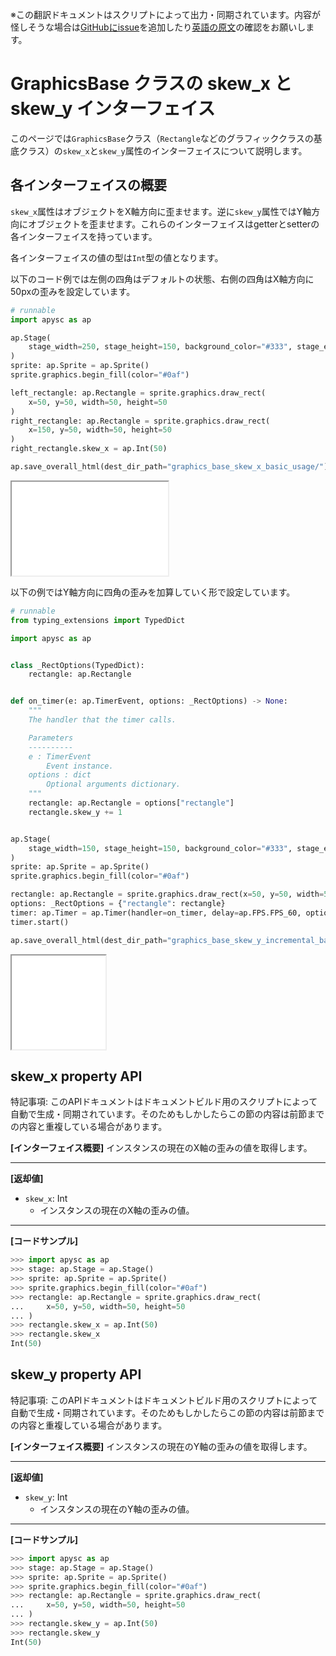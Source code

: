 <span class="inconspicuous-txt">※この翻訳ドキュメントはスクリプトによって出力・同期されています。内容が怪しそうな場合は<a href="https://github.com/simon-ritchie/apysc/issues" target="_blank">GitHubにissue</a>を追加したり[英語の原文](https://simon-ritchie.github.io/apysc/en/graphics_base_skew.html)の確認をお願いします。</span>

# GraphicsBase クラスの skew_x と skew_y インターフェイス

このページでは`GraphicsBase`クラス（`Rectangle`などのグラフィッククラスの基底クラス）の`skew_x`と`skew_y`属性のインターフェイスについて説明します。

## 各インターフェイスの概要

`skew_x`属性はオブジェクトをX軸方向に歪ませます。逆に`skew_y`属性ではY軸方向にオブジェクトを歪ませます。これらのインターフェイスはgetterとsetterの各インターフェイスを持っています。

各インターフェイスの値の型は`Int`型の値となります。

以下のコード例では左側の四角はデフォルトの状態、右側の四角はX軸方向に50pxの歪みを設定しています。

```py
# runnable
import apysc as ap

ap.Stage(
    stage_width=250, stage_height=150, background_color="#333", stage_elem_id="stage"
)
sprite: ap.Sprite = ap.Sprite()
sprite.graphics.begin_fill(color="#0af")

left_rectangle: ap.Rectangle = sprite.graphics.draw_rect(
    x=50, y=50, width=50, height=50
)
right_rectangle: ap.Rectangle = sprite.graphics.draw_rect(
    x=150, y=50, width=50, height=50
)
right_rectangle.skew_x = ap.Int(50)

ap.save_overall_html(dest_dir_path="graphics_base_skew_x_basic_usage/")
```

<iframe src="static/graphics_base_skew_x_basic_usage/index.html" width="250" height="150"></iframe>

以下の例ではY軸方向に四角の歪みを加算していく形で設定しています。

```py
# runnable
from typing_extensions import TypedDict

import apysc as ap


class _RectOptions(TypedDict):
    rectangle: ap.Rectangle


def on_timer(e: ap.TimerEvent, options: _RectOptions) -> None:
    """
    The handler that the timer calls.

    Parameters
    ----------
    e : TimerEvent
        Event instance.
    options : dict
        Optional arguments dictionary.
    """
    rectangle: ap.Rectangle = options["rectangle"]
    rectangle.skew_y += 1


ap.Stage(
    stage_width=150, stage_height=150, background_color="#333", stage_elem_id="stage"
)
sprite: ap.Sprite = ap.Sprite()
sprite.graphics.begin_fill(color="#0af")

rectangle: ap.Rectangle = sprite.graphics.draw_rect(x=50, y=50, width=50, height=50)
options: _RectOptions = {"rectangle": rectangle}
timer: ap.Timer = ap.Timer(handler=on_timer, delay=ap.FPS.FPS_60, options=options)
timer.start()

ap.save_overall_html(dest_dir_path="graphics_base_skew_y_incremental_basic_usage/")
```

<iframe src="static/graphics_base_skew_y_incremental_basic_usage/index.html" width="150" height="150"></iframe>

## skew_x property API

<span class="inconspicuous-txt">特記事項: このAPIドキュメントはドキュメントビルド用のスクリプトによって自動で生成・同期されています。そのためもしかしたらこの節の内容は前節までの内容と重複している場合があります。</span>

**[インターフェイス概要]** インスタンスの現在のX軸の歪みの値を取得します。<hr>

**[返却値]**

- `skew_x`: Int
  - インスタンスの現在のX軸の歪みの値。

<hr>

**[コードサンプル]**

```py
>>> import apysc as ap
>>> stage: ap.Stage = ap.Stage()
>>> sprite: ap.Sprite = ap.Sprite()
>>> sprite.graphics.begin_fill(color="#0af")
>>> rectangle: ap.Rectangle = sprite.graphics.draw_rect(
...     x=50, y=50, width=50, height=50
... )
>>> rectangle.skew_x = ap.Int(50)
>>> rectangle.skew_x
Int(50)
```

## skew_y property API

<span class="inconspicuous-txt">特記事項: このAPIドキュメントはドキュメントビルド用のスクリプトによって自動で生成・同期されています。そのためもしかしたらこの節の内容は前節までの内容と重複している場合があります。</span>

**[インターフェイス概要]** インスタンスの現在のY軸の歪みの値を取得します。<hr>

**[返却値]**

- `skew_y`: Int
  - インスタンスの現在のY軸の歪みの値。

<hr>

**[コードサンプル]**

```py
>>> import apysc as ap
>>> stage: ap.Stage = ap.Stage()
>>> sprite: ap.Sprite = ap.Sprite()
>>> sprite.graphics.begin_fill(color="#0af")
>>> rectangle: ap.Rectangle = sprite.graphics.draw_rect(
...     x=50, y=50, width=50, height=50
... )
>>> rectangle.skew_y = ap.Int(50)
>>> rectangle.skew_y
Int(50)
```